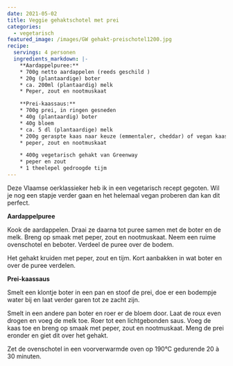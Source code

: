 ```yaml
---
date: 2021-05-02
title: Veggie gehaktschotel met prei
categories:
  - vegetarisch
featured_image: /images/GW gehakt-preischotel1200.jpg
recipe:
  servings: 4 personen
  ingredients_markdown: |-
    **Aardappelpuree:**
    * 700g netto aardappelen (reeds geschild )
    * 20g (plantaardige) boter
    * ca. 200ml (plantaardig) melk
    * Peper, zout en nootmuskaat

    **Prei-kaassaus:**
    * 700g prei, in ringen gesneden
    * 40g (plantaardig) boter
    * 40g bloem
    * ca. 5 dl (plantaardige) melk
    * 200g geraspte kaas naar keuze (emmentaler, cheddar) of vegan kaas (bv. Cheddar Violife)
    * peper, zout en nootmuskaat

    * 400g vegetarisch gehakt van Greenway
    * peper en zout    * 1 theelepel gedroogde tijm
---
```

Deze Vlaamse oerklassieker heb ik in een vegetarisch recept gegoten. Wil je nog een stapje verder gaan en het helemaal vegan proberen dan kan dit perfect.




<!--more-->

**Aardappelpuree**

Kook de aardappelen. Draai ze daarna tot puree samen met de boter en de melk.
Breng op smaak met peper, zout en nootmuskaat.
Neem een ruime ovenschotel en beboter.
Verdeel de puree over de bodem.

Het gehakt kruiden met peper, zout en tijm. Kort aanbakken in wat boter en over de puree verdelen.

**Prei-kaassaus**

Smelt een klontje boter in een pan en stoof de prei, doe er een bodempje water bij en laat verder garen tot ze zacht zijn.

Smelt in een andere pan boter en roer er de bloem door.
Laat de roux even drogen en voeg de melk toe.
Roer tot een lichtgebonden saus.
Voeg de kaas toe en breng op smaak met peper, zout en nootmuskaat.
Meng de prei eronder en giet dit over het gehakt.

Zet de ovenschotel in een voorverwarmde oven op 190°C gedurende 20 à 30 minuten.



